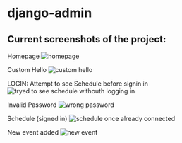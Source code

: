 # django-admin

## Current screenshots of the project:

Homepage
![homepage](https://user-images.githubusercontent.com/78800453/128719665-d18cbd46-788c-46ce-b382-c9f934ba3d03.png)

Custom Hello
![custom hello](https://user-images.githubusercontent.com/78800453/128719727-867eeb59-d470-4d79-a62a-25edfd1a314e.png)

LOGIN: Attempt to see Schedule before signin in
![tryed to see schedule withouth logging in](https://user-images.githubusercontent.com/78800453/128719913-95464c64-b5f0-413e-b988-03652d74fbcb.png)

Invalid Password
![wrong password](https://user-images.githubusercontent.com/78800453/128719953-c79acf90-4f81-4140-b665-25def92e0eb1.png)

Schedule (signed in)
![schedule once already connected](https://user-images.githubusercontent.com/78800453/128720069-3e29e2ea-0189-4345-961b-db629e0adcb3.png)

New event added
![new event](https://user-images.githubusercontent.com/78800453/128720251-7616e46f-9636-43e1-a2d1-09b557bc302d.png)
